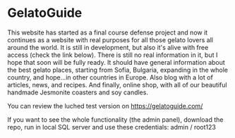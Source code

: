 # GelatoGuide

This website has started as a final course defense project and now it continues as a website with real purposes for all those gelato lovers all around the world. It is still in development, but also it's alive with free access (check the link below). There is still no real information in it, but I hope that soon will be fully ready. It should have general information about the best gelato places, starting from Sofia, Bulgaria, expanding in the whole country, and hope...in other countries in Europe. Also blog with a lot of articles, news, and recipes. And finally, online shop, with all of our beautiful handmade Jesmonite coasters and soy candles.

You can review the luched test version on https://gelatoguide.com/

If you want to see the whole functionality (the admin panel), download the repo, run in local SQL server and use these credentials: admin / root123
